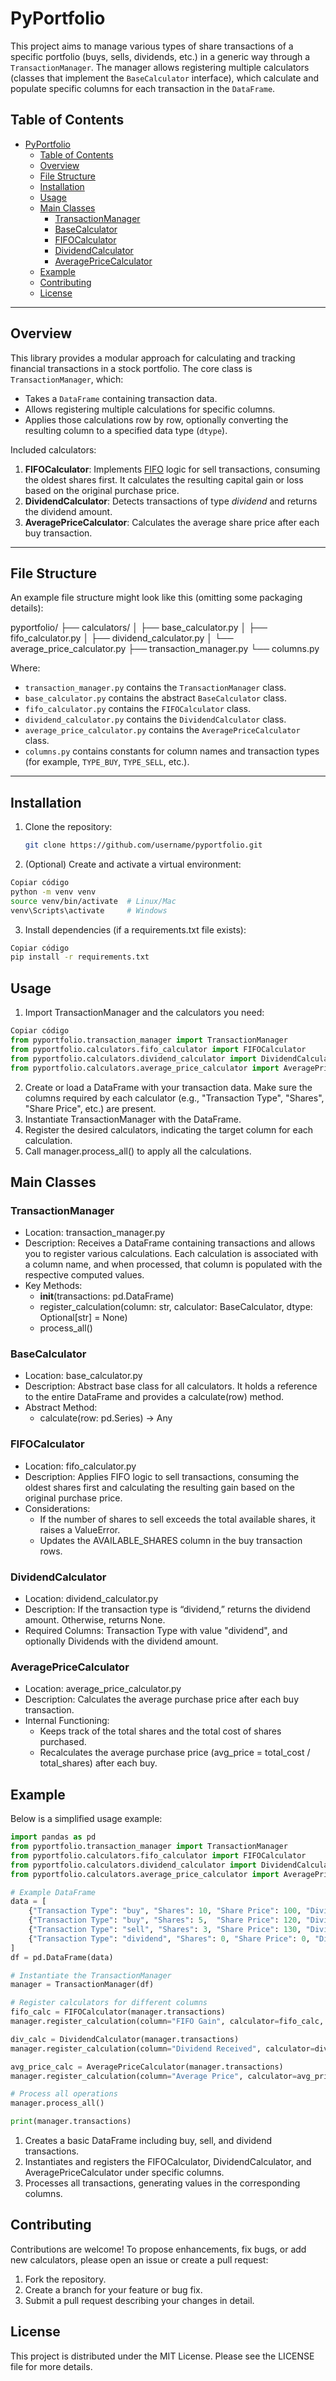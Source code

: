 # PyPortfolio

This project aims to manage various types of share transactions of a specific portfolio (buys, sells, dividends, etc.) in a generic way through a `TransactionManager`. The manager allows registering multiple calculators (classes that implement the `BaseCalculator` interface), which calculate and populate specific columns for each transaction in the `DataFrame`.

## Table of Contents
- [PyPortfolio](#pyportfolio)
  - [Table of Contents](#table-of-contents)
  - [Overview](#overview)
  - [File Structure](#file-structure)
  - [Installation](#installation)
  - [Usage](#usage)
  - [Main Classes](#main-classes)
    - [TransactionManager](#transactionmanager)
    - [BaseCalculator](#basecalculator)
    - [FIFOCalculator](#fifocalculator)
    - [DividendCalculator](#dividendcalculator)
    - [AveragePriceCalculator](#averagepricecalculator)
  - [Example](#example)
  - [Contributing](#contributing)
  - [License](#license)

---

## Overview

This library provides a modular approach for calculating and tracking financial transactions in a stock portfolio. The core class is `TransactionManager`, which:
- Takes a `DataFrame` containing transaction data.
- Allows registering multiple calculations for specific columns.
- Applies those calculations row by row, optionally converting the resulting column to a specified data type (`dtype`).

Included calculators:
1. **FIFOCalculator**: Implements [FIFO](https://en.wikipedia.org/wiki/FIFO) logic for sell transactions, consuming the oldest shares first. It calculates the resulting capital gain or loss based on the original purchase price.
2. **DividendCalculator**: Detects transactions of type _dividend_ and returns the dividend amount.
3. **AveragePriceCalculator**: Calculates the average share price after each buy transaction.

---

## File Structure

An example file structure might look like this (omitting some packaging details):

pyportfolio/ 
├── calculators/ 
│ ├── base_calculator.py 
│ ├── fifo_calculator.py 
│ ├── dividend_calculator.py 
│ └── average_price_calculator.py 
├── transaction_manager.py 
└── columns.py


Where:
- `transaction_manager.py` contains the `TransactionManager` class.
- `base_calculator.py` contains the abstract `BaseCalculator` class.
- `fifo_calculator.py` contains the `FIFOCalculator` class.
- `dividend_calculator.py` contains the `DividendCalculator` class.
- `average_price_calculator.py` contains the `AveragePriceCalculator` class.
- `columns.py` contains constants for column names and transaction types (for example, `TYPE_BUY`, `TYPE_SELL`, etc.).

---

## Installation

1. Clone the repository:
   ```bash
   git clone https://github.com/username/pyportfolio.git
   ```
2. (Optional) Create and activate a virtual environment:
```bash
Copiar código
python -m venv venv
source venv/bin/activate  # Linux/Mac
venv\Scripts\activate     # Windows
```

3. Install dependencies (if a requirements.txt file exists):
```bash
Copiar código
pip install -r requirements.txt
```

## Usage

1. Import TransactionManager and the calculators you need:

```python
Copiar código
from pyportfolio.transaction_manager import TransactionManager
from pyportfolio.calculators.fifo_calculator import FIFOCalculator
from pyportfolio.calculators.dividend_calculator import DividendCalculator
from pyportfolio.calculators.average_price_calculator import AveragePriceCalculator
```

2. Create or load a DataFrame with your transaction data. Make sure the columns required by each calculator (e.g., "Transaction Type", "Shares", "Share Price", etc.) are present.
3. Instantiate TransactionManager with the DataFrame.
4. Register the desired calculators, indicating the target column for each calculation.
5. Call manager.process_all() to apply all the calculations.


## Main Classes
### TransactionManager
- Location: transaction_manager.py
- Description: Receives a DataFrame containing transactions and allows you to register various calculations. Each calculation is associated with a column name, and when processed, that column is populated with the respective computed values.
- Key Methods:
  - __init__(transactions: pd.DataFrame)
  - register_calculation(column: str, calculator: BaseCalculator, dtype: Optional[str] = None)
  - process_all()

### BaseCalculator
- Location: base_calculator.py
- Description: Abstract base class for all calculators. It holds a reference to the entire DataFrame and provides a calculate(row) method.
- Abstract Method:
  - calculate(row: pd.Series) -> Any

### FIFOCalculator
- Location: fifo_calculator.py
- Description: Applies FIFO logic to sell transactions, consuming the oldest shares first and calculating the resulting gain based on the original purchase price.
- Considerations:
  - If the number of shares to sell exceeds the total available shares, it raises a ValueError.
  - Updates the AVAILABLE_SHARES column in the buy transaction rows.

### DividendCalculator
- Location: dividend_calculator.py
- Description: If the transaction type is “dividend,” returns the dividend amount. Otherwise, returns None.
- Required Columns: Transaction Type with value "dividend", and optionally Dividends with the dividend amount.

### AveragePriceCalculator
- Location: average_price_calculator.py
- Description: Calculates the average purchase price after each buy transaction.
- Internal Functioning:
  - Keeps track of the total shares and the total cost of shares purchased.
  - Recalculates the average purchase price (avg_price = total_cost / total_shares) after each buy.

## Example
Below is a simplified usage example:

```python
import pandas as pd
from pyportfolio.transaction_manager import TransactionManager
from pyportfolio.calculators.fifo_calculator import FIFOCalculator
from pyportfolio.calculators.dividend_calculator import DividendCalculator
from pyportfolio.calculators.average_price_calculator import AveragePriceCalculator

# Example DataFrame
data = [
    {"Transaction Type": "buy", "Shares": 10, "Share Price": 100, "Dividends": None},
    {"Transaction Type": "buy", "Shares": 5,  "Share Price": 120, "Dividends": None},
    {"Transaction Type": "sell", "Shares": 3, "Share Price": 130, "Dividends": None},
    {"Transaction Type": "dividend", "Shares": 0, "Share Price": 0, "Dividends": 50},
]
df = pd.DataFrame(data)

# Instantiate the TransactionManager
manager = TransactionManager(df)

# Register calculators for different columns
fifo_calc = FIFOCalculator(manager.transactions)
manager.register_calculation(column="FIFO Gain", calculator=fifo_calc, dtype="float")

div_calc = DividendCalculator(manager.transactions)
manager.register_calculation(column="Dividend Received", calculator=div_calc)

avg_price_calc = AveragePriceCalculator(manager.transactions)
manager.register_calculation(column="Average Price", calculator=avg_price_calc, dtype="float")

# Process all operations
manager.process_all()

print(manager.transactions)
```

1. Creates a basic DataFrame including buy, sell, and dividend transactions.
2. Instantiates and registers the FIFOCalculator, DividendCalculator, and AveragePriceCalculator under specific columns.
3. Processes all transactions, generating values in the corresponding columns.


## Contributing
Contributions are welcome! To propose enhancements, fix bugs, or add new calculators, please open an issue or create a pull request:

1. Fork the repository.
2. Create a branch for your feature or bug fix.
3. Submit a pull request describing your changes in detail.


## License
This project is distributed under the MIT License. Please see the LICENSE file for more details.

